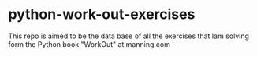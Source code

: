 # python-work-out-exercises
This repo is aimed to be the data base of all the exercises that Iam solving form the Python book "WorkOut" at manning.com
